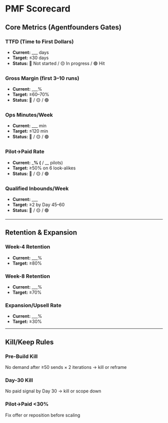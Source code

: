 # PMF Scorecard

## Core Metrics (Agentfounders Gates)

### TTFD (Time to First Dollars)
- **Current:** ___ days
- **Target:** ≤30 days
- **Status:** 🔴 Not started / 🟡 In progress / 🟢 Hit

### Gross Margin (first 3–10 runs)
- **Current:** ___%
- **Target:** ≥60–70%
- **Status:** 🔴 / 🟡 / 🟢

### Ops Minutes/Week
- **Current:** ___ min
- **Target:** ≤120 min
- **Status:** 🔴 / 🟡 / 🟢

### Pilot→Paid Rate
- **Current:** ___% (__ / __ pilots)
- **Target:** ≥50% on 6 look-alikes
- **Status:** 🔴 / 🟡 / 🟢

### Qualified Inbounds/Week
- **Current:** ___
- **Target:** ≥2 by Day 45–60
- **Status:** 🔴 / 🟡 / 🟢

---

## Retention & Expansion

### Week-4 Retention
- **Current:** ___%
- **Target:** ≥80%

### Week-8 Retention
- **Current:** ___%
- **Target:** ≥70%

### Expansion/Upsell Rate
- **Current:** ___%
- **Target:** ≥30%

---

## Kill/Keep Rules

### Pre-Build Kill
No demand after ≥50 sends × 2 iterations → kill or reframe

### Day-30 Kill
No paid signal by Day 30 → kill or scope down

### Pilot→Paid <30%
Fix offer or reposition before scaling

